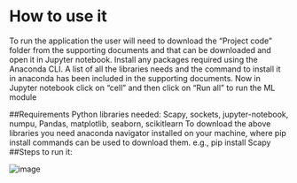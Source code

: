 # How to use it


To run the application the user will need to download the “Project code” folder from the supporting documents and that can be downloaded and open it in Jupyter notebook. Install any packages required using the Anaconda CLI. A list of all the libraries needs and the command to install it in anaconda has been included in the supporting documents.
Now in Jupyter notebook click on “cell” and then click on “Run all” to run the ML module

##Requirements
  Python libraries needed:  Scapy, sockets, jupyter-notebook, numpu, Pandas, matplotlib, seaborn, scikitlearn
  To download the above libraries you need anaconda navigator installed on your machine, where pip install commands can be used to download them. e.g., pip install Scapy
##Steps to run it:

![image](https://user-images.githubusercontent.com/61276675/173253476-fd597834-cbdc-4bd0-b28a-8549dc731c9a.png)
